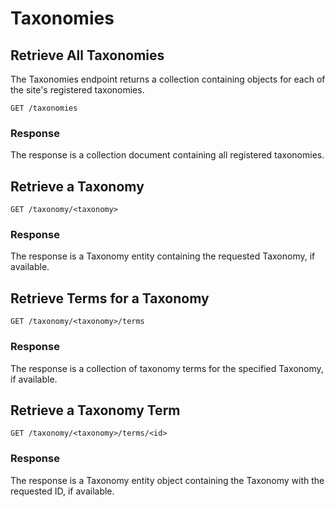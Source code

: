 Taxonomies
==========


Retrieve All Taxonomies
-----------------------
The Taxonomies endpoint returns a collection containing objects for each of the
site's registered taxonomies.

	GET /taxonomies


### Response
The response is a collection document containing all registered taxonomies.


Retrieve a Taxonomy
-------------------

	GET /taxonomy/<taxonomy>

### Response
The response is a Taxonomy entity containing the requested Taxonomy, if available.


Retrieve Terms for a Taxonomy
-----------------------------

	GET /taxonomy/<taxonomy>/terms

### Response
The response is a collection of taxonomy terms for the specified Taxonomy, if
available.

Retrieve a Taxonomy Term
------------------------

	GET /taxonomy/<taxonomy>/terms/<id>

### Response
The response is a Taxonomy entity object containing the Taxonomy with the
requested ID, if available.
